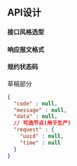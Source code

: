 ## API设计

#### 接口风格选型



#### 响应报文格式



#### 规约状态码







草稿部分

```json
{
  "code" : null,
  "message" : null,
  "data" : null,
  // 可选节点(用于生产)
  "request" : {
    "uuid" : null,
    "time" : null
  }
}
```

